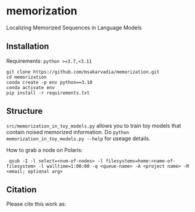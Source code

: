 # memorization
Localizing Memorized Sequences in Language Models

## Installation

Requirements: 
`python >=3.7,<3.11`

```
git clone https://github.com/msakarvadia/memorization.git
cd memorization
conda create -p env python==3.10
conda activate env
pip install -r requirements.txt
```

## Structure

`src/memorization_in_toy_models.py` allows you to train toy models that contain noised memorized information. Do `python memorization_in_toy_models.py --help` for useage details.

How to grab a node on Polaris:
```
 qsub -I -l select=<num-of-nodes> -l filesystems=home:<name-of-filesystem> -l walltime=1:00:00 -q <queue-name> -A <project name> -M <email; optional arg>
```
## Citation

Please cite this work as:
